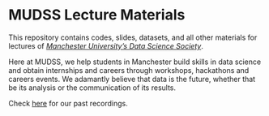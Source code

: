 # MUDSS Lecture Materials

This repository contains codes, slides, datasets, and all other materials for lectures of [*Manchester University’s Data Science Society*](https://www.mudss.co.uk/).

Here at MUDSS, we help students in Manchester build skills in data science and obtain internships and careers through workshops, hackathons and careers events. We adamantly believe that data is the future, whether that be its analysis or the communication of its results.

Check [here](https://drive.google.com/drive/u/0/folders/1p0XxJksBwq-yGt7YU6mQacNlKhdAONMe) for our past recordings.
